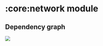 # :core:network module
## Dependency graph
<img src="https://github.com/iamoscarliang/spotify-clone/blob/master/images/dep-graphs/dep_graph_core_network.png">
